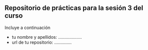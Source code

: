 
## Repositorio de prácticas para la sesión 3 del curso

Incluye a continuación 
- tu nombre y apellidos: ...................
- url de tu repositorio: ..............
